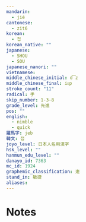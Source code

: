 ```yaml
---
mandarin:
  - jié
cantonese:
  - zit6
korean:
  - 첩
korean_native: ""
japanese:
  - SHOU
  - SOU
japanese_nanori: ""
vietnamese:
middle_chinese_initial: d͡z
middle_chinese_final: iᴇp
stroke_count: "11"
radical: 手
skip_number: 1-3-8
grade_level: 先進
pos: ""
english:
  - nimble
  - quick
羅馬字: jeb
韓文: 접
joyo_level: 日本人名用漢字
hsk_level: ""
hanmun_edu_level: ""
danayo_id: 7363
mc_id: 1924
graphemic_classification: 疌
stand_in: 敏捷
aliases:
---
```


# Notes
